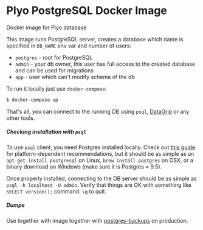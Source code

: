 # Plyo PostgreSQL Docker Image
Docker image for Plyo database

This image runs PostgreSQL server, creates a database which name is specified in `DB_NAME` env var and number of users: 
- `postgres` - root for PostgreSQL
- `admin` - your db owner, this user has full access to the created database and can be used for migrations
- `app` - user which can't modify schema of the db 

To run it locally just use `docker-compose`:

```bash
$ docker-compose up
```

That's all, you can connect to the running DB using `psql`, [DataGrip](https://www.jetbrains.com/datagrip/) or any other tools.

##### Checking installation with `psql`
To use `psql` client, you need Postgres installed locally. Check out [this guide](https://www.codefellows.org/blog/three-battle-tested-ways-to-install-postgresql) for platform-dependent recommendations, but it should be as simple as an `apt-get install postgresql` on Linux, `brew install postgres` on OSX, or a binary download on Windows (make sure it is Postgres = 9.5).

Once properly installed, connecting to the DB server should be as simple as `psql -h localhost -U admin`. Verify that things are OK with something like `SELECT version();` command. `\q` to quit.

##### Dumps 
Use together with image together with [postgres-backups](https://github.com/plyo/plyo.postgres-backups) on production.
